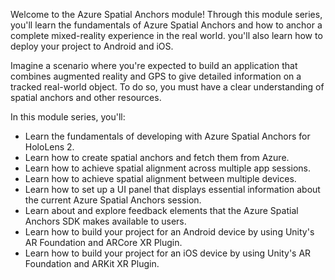 Welcome to the Azure Spatial Anchors module! Through this module series, you'll learn the fundamentals of Azure Spatial Anchors and how to anchor a complete mixed-reality experience in the real world. you'll also learn how to deploy your project to Android and iOS.

Imagine a scenario where you're expected to build an application that combines augmented reality and GPS to give detailed information on a tracked real-world object. To do so, you must have a clear understanding of spatial anchors and other resources.

In this module series, you'll:

* Learn the fundamentals of developing with Azure Spatial Anchors for HoloLens 2.
* Learn how to create spatial anchors and fetch them from Azure.
* Learn how to achieve spatial alignment across multiple app sessions.
* Learn how to achieve spatial alignment between multiple devices.
* Learn how to set up a UI panel that displays essential information about the current Azure Spatial Anchors session.
* Learn about and explore feedback elements that the Azure Spatial Anchors SDK makes available to users.
* Learn how to build your project for an Android device by using Unity's AR Foundation and ARCore XR Plugin.
* Learn how to build your project for an iOS device by using Unity's AR Foundation and ARKit XR Plugin.
